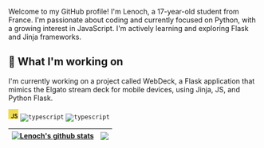 Welcome to my GitHub profile! I'm Lenoch, a 17-year-old student from France. I'm passionate about coding and currently focused on Python, with a growing interest in JavaScript. I'm actively learning and exploring Flask and Jinja frameworks.

## 🔭 What I'm working on

I'm currently working on a project called WebDeck, a Flask application that mimics the Elgato stream deck for mobile devices, using Jinja, JS, and Python Flask.

<code><img height="20" alt="javascript" src="https://raw.githubusercontent.com/github/explore/80688e429a7d4ef2fca1e82350fe8e3517d3494d/topics/javascript/javascript.png"></code>
<code><img height="20" alt="typescript" src="https://www.pngkit.com/png/full/70-701749_this-free-icons-png-design-of-python-language.png"></code>
<code><img height="20" alt="typescript" src="https://cdn.icon-icons.com/icons2/2699/PNG/512/pocoo_jinja_logo_icon_169846.png"></code>

| <a href="https://bishokus.fr/invite"><img align="center" src="https://github-readme-stats.vercel.app/api?username=LeLenoch&show_icons=true&include_all_commits=true&theme=buefy&hide_border=true" alt="Lenoch's github stats" /></a> | <a href="https://bishokus.fr/invite"><img align="center" src="https://github-readme-stats.vercel.app/api/top-langs/?username=LeLenoch&layout=compact&theme=buefy&hide_border=true" /></a> |
| ------------- | ------------- |
